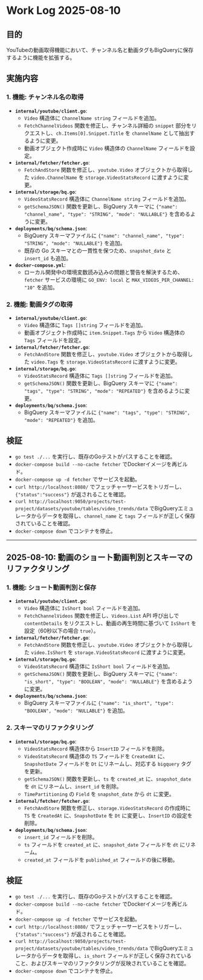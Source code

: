 # Work Log 2025-08-10

## 目的
YouTubeの動画取得機能において、チャンネル名と動画タグもBigQueryに保存するように機能を拡張する。

## 実施内容

### 1. 機能: チャンネル名の取得
- **`internal/youtube/client.go`**:
    - `Video` 構造体に `ChannelName string` フィールドを追加。
    - `FetchChannelVideos` 関数を修正し、チャンネル詳細の `snippet` 部分をリクエストし、`ch.Items[0].Snippet.Title` を `channelName` として抽出するように変更。
    - 動画オブジェクト作成時に `Video` 構造体の `ChannelName` フィールドを設定。
- **`internal/fetcher/fetcher.go`**:
    - `FetchAndStore` 関数を修正し、`youtube.Video` オブジェクトから取得した `video.ChannelName` を `storage.VideoStatsRecord` に渡すように変更。
- **`internal/storage/bq.go`**:
    - `VideoStatsRecord` 構造体に `ChannelName string` フィールドを追加。
    - `getSchemaJSON()` 関数を更新し、BigQuery スキーマに `{"name": "channel_name", "type": "STRING", "mode": "NULLABLE"}` を含めるように変更。
- **`deployments/bq/schema.json`**:
    - BigQuery スキーマファイルに `{"name": "channel_name", "type": "STRING", "mode": "NULLABLE"}` を追加。
    - 既存の Go スキーマとの一貫性を保つため、`snapshot_date` と `insert_id` も追加。
- **`docker-compose.yml`**:
    - ローカル開発中の環境変数読み込みの問題と警告を解決するため、`fetcher` サービスの環境に `GO_ENV: local` と `MAX_VIDEOS_PER_CHANNEL: "10"` を追加。

### 2. 機能: 動画タグの取得
- **`internal/youtube/client.go`**:
    - `Video` 構造体に `Tags []string` フィールドを追加。
    - 動画オブジェクト作成時に `item.Snippet.Tags` から `Video` 構造体の `Tags` フィールドを設定。
- **`internal/fetcher/fetcher.go`**:
    - `FetchAndStore` 関数を修正し、`youtube.Video` オブジェクトから取得した `video.Tags` を `storage.VideoStatsRecord` に渡すように変更。
- **`internal/storage/bq.go`**:
    - `VideoStatsRecord` 構造体に `Tags []string` フィールドを追加。
    - `getSchemaJSON()` 関数を更新し、BigQuery スキーマに `{"name": "tags", "type": "STRING", "mode": "REPEATED"}` を含めるように変更。
- **`deployments/bq/schema.json`**:
    - BigQuery スキーマファイルに `{"name": "tags", "type": "STRING", "mode": "REPEATED"}` を追加。

## 検証
- `go test ./...` を実行し、既存のGoテストがパスすることを確認。
- `docker-compose build --no-cache fetcher` でDockerイメージを再ビルド。
- `docker-compose up -d fetcher` でサービスを起動。
- `curl http://localhost:8080/` でフェッチャーサービスをトリガーし、`{"status":"success"}` が返されることを確認。
- `curl http://localhost:9050/projects/test-project/datasets/youtube/tables/video_trends/data` でBigQueryエミュレータからデータを取得し、`channel_name` と `tags` フィールドが正しく保存されていることを確認。
- `docker-compose down` でコンテナを停止。

---

## 2025-08-10: 動画のショート動画判別とスキーマのリファクタリング

### 1. 機能: ショート動画判別と保存
- **`internal/youtube/client.go`**:
    - `Video` 構造体に `IsShort bool` フィールドを追加。
    - `FetchChannelVideos` 関数を修正し、`Videos.List` API 呼び出しで `contentDetails` をリクエストし、動画の再生時間に基づいて `IsShort` を設定（60秒以下の場合 `true`）。
- **`internal/fetcher/fetcher.go`**:
    - `FetchAndStore` 関数を修正し、`youtube.Video` オブジェクトから取得した `video.IsShort` を `storage.VideoStatsRecord` に渡すように変更。
- **`internal/storage/bq.go`**:
    - `VideoStatsRecord` 構造体に `IsShort bool` フィールドを追加。
    - `getSchemaJSON()` 関数を更新し、BigQuery スキーマに `{"name": "is_short", "type": "BOOLEAN", "mode": "NULLABLE"}` を含めるように変更。
- **`deployments/bq/schema.json`**:
    - BigQuery スキーマファイルに `{"name": "is_short", "type": "BOOLEAN", "mode": "NULLABLE"}` を追加。

### 2. スキーマのリファクタリング
- **`internal/storage/bq.go`**:
    - `VideoStatsRecord` 構造体から `InsertID` フィールドを削除。
    - `VideoStatsRecord` 構造体の `TS` フィールドを `CreatedAt` に、`SnapshotDate` フィールドを `Dt` にリネームし、対応する `bigquery` タグを更新。
    - `getSchemaJSON()` 関数を更新し、`ts` を `created_at` に、`snapshot_date` を `dt` にリネームし、`insert_id` を削除。
    - `TimePartitioning` の `Field` を `snapshot_date` から `dt` に変更。
- **`internal/fetcher/fetcher.go`**:
    - `FetchAndStore` 関数を修正し、`storage.VideoStatsRecord` の作成時に `TS` を `CreatedAt` に、`SnapshotDate` を `Dt` に変更し、`InsertID` の設定を削除。
- **`deployments/bq/schema.json`**:
    - `insert_id` フィールドを削除。
    - `ts` フィールドを `created_at` に、`snapshot_date` フィールドを `dt` にリネーム。
    - `created_at` フィールドを `published_at` フィールドの後に移動。

## 検証
- `go test ./...` を実行し、既存のGoテストがパスすることを確認。
- `docker-compose build --no-cache fetcher` でDockerイメージを再ビルド。
- `docker-compose up -d fetcher` でサービスを起動。
- `curl http://localhost:8080/` でフェッチャーサービスをトリガーし、`{"status":"success"}` が返されることを確認。
- `curl http://localhost:9050/projects/test-project/datasets/youtube/tables/video_trends/data` でBigQueryエミュレータからデータを取得し、`is_short` フィールドが正しく保存されていること、およびスキーマのリファクタリングが反映されていることを確認。
- `docker-compose down` でコンテナを停止。